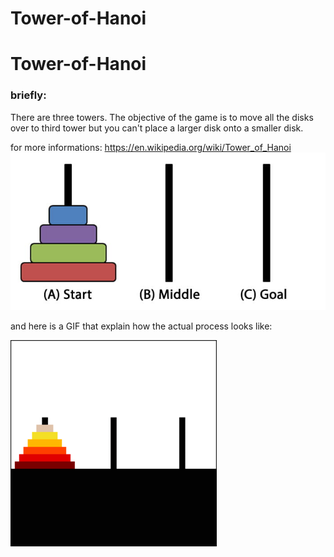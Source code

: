 # Tower-of-Hanoi
# Tower-of-Hanoi
### briefly: 

There are three towers. The objective of the game is to move all the disks over to third tower 
but you can't place a larger disk onto a smaller disk. 

for more informations: https://en.wikipedia.org/wiki/Tower_of_Hanoi
![](/images%20for%20github/Tower-of-Hanoi-Tower-of-Brahma-or-Lucas-Tower.jpg)

and here is a GIF that explain how the actual process looks like:

![](images%20for%20github/Iterative_algorithm_solving_a_6_disks_Tower_of_Hanoi.gif)
